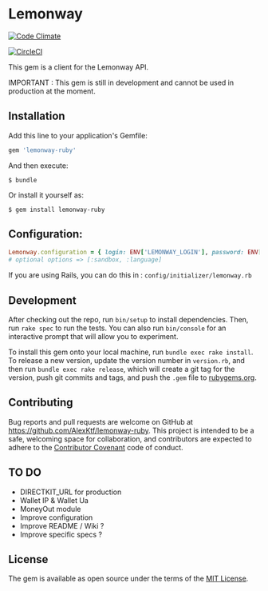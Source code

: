 # Lemonway

[![Code Climate](https://codeclimate.com/github/codeclimate/codeclimate/badges/gpa.svg)](https://codeclimate.com/github/AlexKtf/lemonway-ruby)

[![CircleCI](https://circleci.com/gh/AlexKtf/lemonway-ruby/tree/master.svg?style=svg)](https://circleci.com/gh/AlexKtf/lemonway-ruby/tree/master)

This gem is a client for the Lemonway API.

IMPORTANT : This gem is still in development and cannot be used in production at the moment.

## Installation

Add this line to your application's Gemfile:

```ruby
gem 'lemonway-ruby'
```

And then execute:

    $ bundle

Or install it yourself as:

    $ gem install lemonway-ruby

## Configuration:

```ruby
Lemonway.configuration = { login: ENV['LEMONWAY_LOGIN'], password: ENV['LEMONWAY_PASSWORD'] }
# optional options => [:sandbox, :language]
```

If you are using Rails, you can do this in : `config/initializer/lemonway.rb`

## Development

After checking out the repo, run `bin/setup` to install dependencies. Then, run `rake spec` to run the tests. You can also run `bin/console` for an interactive prompt that will allow you to experiment.

To install this gem onto your local machine, run `bundle exec rake install`. To release a new version, update the version number in `version.rb`, and then run `bundle exec rake release`, which will create a git tag for the version, push git commits and tags, and push the `.gem` file to [rubygems.org](https://rubygems.org).

## Contributing

Bug reports and pull requests are welcome on GitHub at https://github.com/AlexKtf/lemonway-ruby. This project is intended to be a safe, welcoming space for collaboration, and contributors are expected to adhere to the [Contributor Covenant](http://contributor-covenant.org) code of conduct.

## TO DO
- DIRECTKIT_URL for production
- Wallet IP & Wallet Ua
- MoneyOut module
- Improve configuration
- Improve README / Wiki ?
- Improve specific specs ?

## License

The gem is available as open source under the terms of the [MIT License](http://opensource.org/licenses/MIT).

